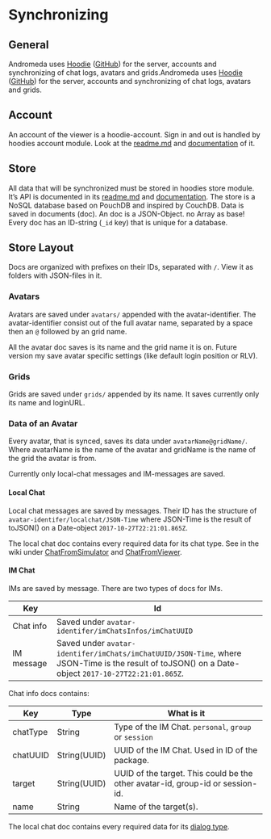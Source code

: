 # Synchronizing

## General

Andromeda uses [Hoodie](https://hood.ie) ([GitHub](https://github.com/hoodiehq)) for the server, accounts and synchronizing of chat logs, avatars and grids.Andromeda uses [Hoodie](‪https://hood.ie‬) ([GitHub](‪https://github.com/hoodiehq‬)) for the server, accounts and synchronizing of chat logs, avatars and grids.

## Account

An account of the viewer is a hoodie-account. Sign in and out is handled by hoodies account module. Look at the [readme.md](https://github.com/hoodiehq/hoodie-account-client/blob/master/README.md) and [documentation](http://docs.hood.ie/en/latest/api/client/hoodie.account.html) of it.

## Store

All data that will be synchronized must be stored in hoodies store module. It’s API is documented in its [readme.md](https://github.com/hoodiehq/hoodie-store-client/blob/master/README.md) and [documentation](http://docs.hood.ie/en/latest/api/client/hoodie.store.html).
The store is a NoSQL database based on PouchDB and inspired by CouchDB. Data is saved in documents (doc). An doc is a JSON-Object. no Array as base! Every doc has an ID-string (`_id` key) that is unique for a database.

## Store Layout

Docs are organized with prefixes on their IDs, separated with `/`. View it as folders with JSON-files in it.

### Avatars

Avatars are saved under `avatars/` appended with the avatar-identifier. The avatar-identifier consist out of the full avatar name, separated by a space then an `@` followed by an grid name.

All the avatar doc saves is its name and the grid name it is on. Future version my save avatar specific settings (like default login position or RLV).

### Grids

Grids are saved under `grids/` appended by its name. It saves currently only its name and loginURL.

### Data of an Avatar

Every avatar, that is synced, saves its data under `avatarName@gridName/`. Where avatarName is the name of the avatar and gridName is the name of the grid the avatar is from.

Currently only local-chat messages and IM-messages are saved.

#### Local Chat

Local chat messages are saved by messages. Their ID has the structure of `avatar-identifer/localchat/JSON-Time` where JSON-Time is the result of toJSON() on a Date-object `2017-10-27T22:21:01.865Z`.

The local chat doc contains every required data for its chat type. See in the wiki under [ChatFromSimulator](http://wiki.secondlife.com/wiki/ChatFromSimulator) and [ChatFromViewer](http://wiki.secondlife.com/wiki/ChatFromViewer).

#### IM Chat

IMs are saved by message. There are two types of docs for IMs.

Key | Id
----|---
Chat info | Saved under `avatar-identifer/imChatsInfos/imChatUUID`
IM message | Saved under `avatar-identifer/imChats/imChatUUID/JSON-Time`, where JSON-Time is the result of toJSON() on a Date-object `2017-10-27T22:21:01.865Z`.

Chat info docs contains:

Key | Type | What is it
----|------|------------
chatType | String | Type of the IM Chat. `personal`, `group` or `session`
chatUUID | String(UUID) | UUID of the IM Chat. Used in ID of the package.
target | String(UUID) | UUID of the target. This could be the other avatar-id, group-id or session-id.
name | String | Name of the target(s).

The local chat doc contains every required data for its [dialog type](http://wiki.secondlife.com/wiki/ImprovedInstantMessage).
